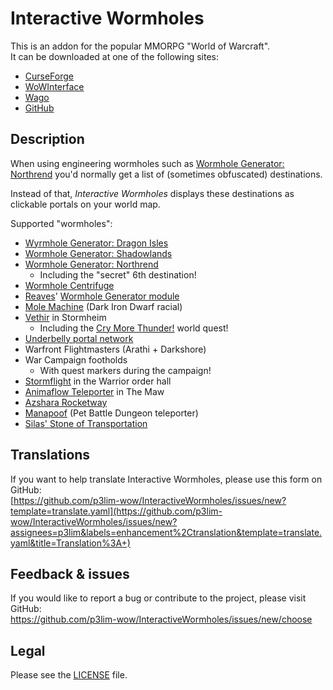 # Interactive Wormholes

This is an addon for the popular MMORPG "World of Warcraft".  
It can be downloaded at one of the following sites:

- [CurseForge](https://www.curseforge.com/wow/addons/interactivewormholes)
- [WoWInterface](https://wowinterface.com/downloads/info24119)
- [Wago](https://addons.wago.io/addons/interactivewormholes)
- [GitHub](https://github.com/p3lim-wow/InteractiveWormholes/releases)

## Description

When using engineering wormholes such as [Wormhole Generator: Northrend](https://wowhead.com/item=48933) you'd normally get a list of (sometimes obfuscated) destinations.

Instead of that, *Interactive Wormholes* displays these destinations as clickable portals on your world map.

Supported "wormholes":

- [Wyrmhole Generator: Dragon Isles](https://www.wowhead.com/item=198156)
- [Wormhole Generator: Shadowlands](https://www.wowhead.com/item=172924)
- [Wormhole Generator: Northrend](https://www.wowhead.com/item=48933)
	- Including the "secret" 6th destination!
- [Wormhole Centrifuge](https://www.wowhead.com/item=112059)
- [Reaves](https://www.wowhead.com/item=132523)' [Wormhole Generator module](https://www.wowhead.com/item=132524)
- [Mole Machine](http://www.wowhead.com/spell=265225) (Dark Iron Dwarf racial)
- [Vethir](https://www.wowhead.com/npc=108685) in Stormheim
	- Including the [Cry More Thunder!](https://www.wowhead.com/quest=41950) world quest!
- [Underbelly portal network](https://www.wowhead.com/item=138028)
- Warfront Flightmasters (Arathi + Darkshore)
- War Campaign footholds
	- With quest markers during the campaign!
- [Stormflight](https://www.wowhead.com/npc=96679) in the Warrior order hall
- [Animaflow Teleporter](https://www.wowhead.com/npc=172925) in The Maw
- [Azshara Rocketway](https://www.wowhead.com/npc=43217)
- [Manapoof](https://www.wowhead.com/npc=121602) (Pet Battle Dungeon teleporter)
- [Silas' Stone of Transportation](https://www.wowhead.com/item=156632)

## Translations

If you want to help translate Interactive Wormholes, please use this form on GitHub:  
[https://github.com/p3lim-wow/InteractiveWormholes/issues/new?template=translate.yaml](https://github.com/p3lim-wow/InteractiveWormholes/issues/new?assignees=p3lim&labels=enhancement%2Ctranslation&template=translate.yaml&title=Translation%3A+)

## Feedback & issues

If you would like to report a bug or contribute to the project, please visit GitHub:  
<https://github.com/p3lim-wow/InteractiveWormholes/issues/new/choose>

## Legal

Please see the [LICENSE](https://github.com/p3lim-wow/InteractiveWormholes/blob/master/LICENSE.txt) file.
